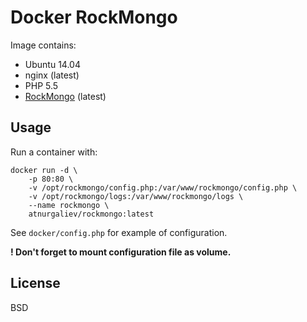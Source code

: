 Docker RockMongo
================

Image contains:

* Ubuntu 14.04
* nginx (latest)
* PHP 5.5
* [RockMongo](https://github.com/iwind/rockmongo) (latest)

Usage
-----

Run a container with:

    docker run -d \
        -p 80:80 \
        -v /opt/rockmongo/config.php:/var/www/rockmongo/config.php \
        -v /opt/rockmongo/logs:/var/www/rockmongo/logs \
        --name rockmongo \
        atnurgaliev/rockmongo:latest

See `docker/config.php` for example of configuration.

__! Don't forget to mount configuration file as volume.__

License
-------

BSD
